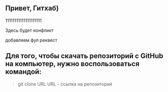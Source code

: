 ## Привет, Гитхаб)

11111111111111111111

Здесь будет конфликт

добавляем фул реквест

## Для того, чтобы скачать репозиторий с GitHub на компьютер, нужно воспользоваться командой:
> git clone URL
URL - ссылка на репозиторий

